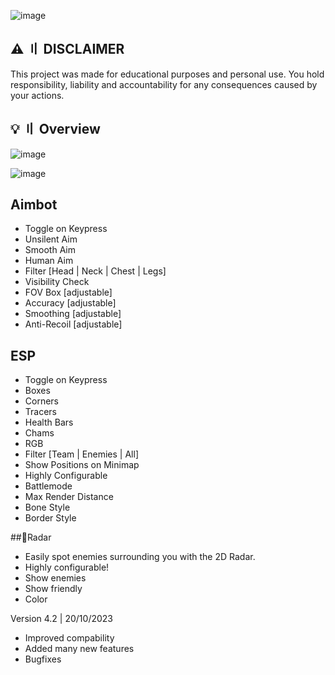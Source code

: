 ![image](https://github.com/Siggul/Apex-Client-ProjectXOX/assets/148577275/67085ce0-a315-4dbf-b703-1f2e336d971f)

## ⚠️ 〢 DISCLAIMER

This project was made for educational purposes and personal use. You hold responsibility, liability and accountability for any consequences caused by your actions.

## 💡 〢 Overview

![image](https://github.com/Siggul/Apex-Client-ProjectXOX/assets/148577275/faeaeb1f-fc3a-4915-b704-8132adcdb5f1)

![image](https://github.com/Siggul/Apex-Client-ProjectXOX/assets/148577275/91d43ed9-2417-46da-a634-9c6b0fcf480b)

## Aimbot

- Toggle on Keypress
- Unsilent Aim
- Smooth Aim
- Human Aim
- Filter [Head | Neck | Chest | Legs]
- Visibility Check
- FOV Box [adjustable]
- Accuracy [adjustable]
- Smoothing [adjustable]
- Anti-Recoil [adjustable]

## ESP

- Toggle on Keypress
- Boxes
- Corners
- Tracers
- Health Bars
- Chams
- RGB
- Filter [Team | Enemies | All]
- Show Positions on Minimap
- Highly Configurable
- Battlemode
- Max Render Distance
- Bone Style
- Border Style

##📌Radar

- Easily spot enemies surrounding you with the 2D Radar.
- Highly configurable!
- Show enemies
- Show friendly
- Color

Version 4.2 | 20/10/2023
+ Improved compability
+ Added many new features
+ Bugfixes
